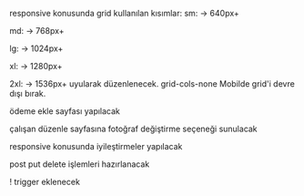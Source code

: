 
responsive konusunda grid kullanılan kısımlar:
sm: → 640px+

md: → 768px+

lg: → 1024px+

xl: → 1280px+

2xl: → 1536px+   uyularak düzenlenecek.
grid-cols-none Mobilde grid'i devre dışı bırak.

ödeme ekle sayfası yapılacak

çalışan düzenle sayfasına fotoğraf değiştirme seçeneği sunulacak

responsive konusunda iyileştirmeler yapılacak

post put delete işlemleri hazırlanacak


! trigger eklenecek